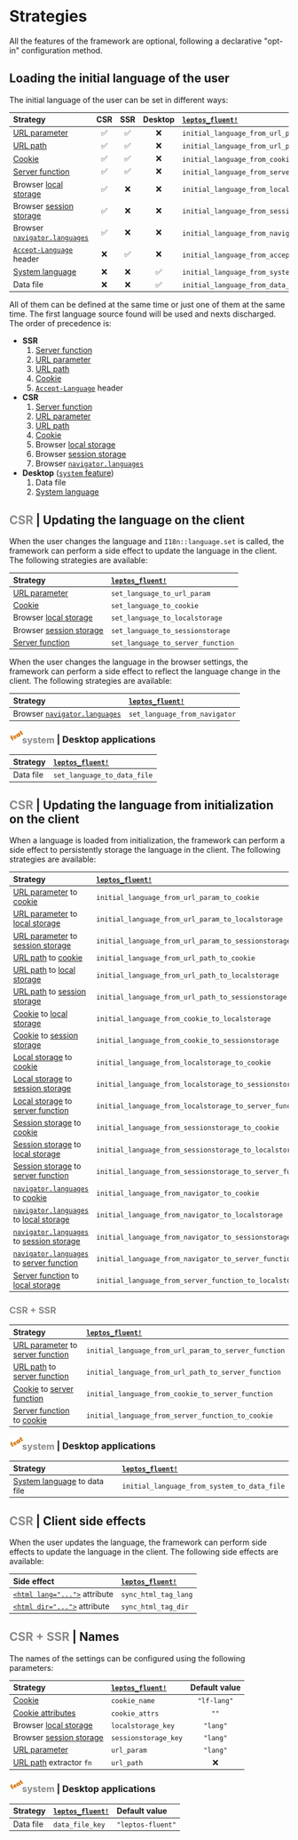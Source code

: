 <!-- markdownlint-disable MD013 MD033 MD055 MD056 -->

# Strategies

All the features of the framework are optional, following a declarative
"opt-in" configuration method.

<!-- toc -->

## Loading the initial language of the user

The initial language of the user can be set in different ways:

| Strategy                        | CSR | SSR | Desktop | [`leptos_fluent!`]                             |
| :------------------------------ | :-: | :-: | :-----: | :--------------------------------------------- |
| [URL parameter]                 | ✅  | ✅  |   ❌    | `initial_language_from_url_param`              |
| [URL path]                      | ✅  | ✅  |   ❌    | `initial_language_from_url_path`               |
| [Cookie]                        | ✅  | ✅  |   ❌    | `initial_language_from_cookie`                 |
| [Server function]               | ✅  | ✅  |   ❌    | `initial_language_from_server_function`        |
| Browser [local storage]         | ✅  | ❌  |   ❌    | `initial_language_from_localstorage`           |
| Browser [session storage]       | ✅  | ❌  |   ❌    | `initial_language_from_sessionstorage`         |
| Browser [`navigator.languages`] | ✅  | ❌  |   ❌    | `initial_language_from_navigator`              |
| [`Accept-Language`] header      | ❌  | ✅  |   ❌    | `initial_language_from_accept_language_header` |
| [System language]               | ❌  | ❌  |   ✅    | `initial_language_from_system`                 |
| Data file                       | ❌  | ❌  |   ✅    | `initial_language_from_data_file`              |

All of them can be defined at the same time or just one of them at the same
time. The first language source found will be used and nexts discharged.
The order of precedence is:

- **SSR**
  1. [Server function]
  1. [URL parameter]
  1. [URL path]
  1. [Cookie]
  1. [`Accept-Language`] header
- **CSR**
  1. [Server function]
  1. [URL parameter]
  1. [URL path]
  1. [Cookie]
  1. Browser [local storage]
  1. Browser [session storage]
  1. Browser [`navigator.languages`]
- **Desktop** ([`system` feature][desktop-applications])
  1. Data file
  1. [System language]

## <span style="opacity:.5">CSR </span> | Updating the language on the client

When the user changes the language and `I18n::language.set` is called, the
framework can perform a side effect to update the language in the client. The
following strategies are available:

| Strategy                  | [`leptos_fluent!`]                |
| :------------------------ | :-------------------------------- |
| [URL parameter]           | `set_language_to_url_param`       |
| [Cookie]                  | `set_language_to_cookie`          |
| Browser [local storage]   | `set_language_to_localstorage`    |
| Browser [session storage] | `set_language_to_sessionstorage`  |
| [Server function]         | `set_language_to_server_function` |

When the user changes the language in the browser settings, the framework can
perform a side effect to reflect the language change in the client.
The following strategies are available:

| Strategy                        | [`leptos_fluent!`]            |
| :------------------------------ | :---------------------------- |
| Browser [`navigator.languages`] | `set_language_from_navigator` |

### <a href="https://mondeja.github.io/leptos-fluent/install.html#desktop-applications"><img src="feat.png" width="23px" style="position:relative; bottom: 5px; left: 2px" alt="feat"></img></a><span style="opacity:.5;padding-right: -10px">system</span> | Desktop applications

| Strategy  | [`leptos_fluent!`]          |
| :-------- | :-------------------------- |
| Data file | `set_language_to_data_file` |

## <span style="opacity:.5">CSR </span> | Updating the language from initialization on the client

When a language is loaded from initialization, the framework can perform a side
effect to persistently storage the language in the client. The following strategies
are available:

| Strategy                                     | [`leptos_fluent!`]                                        |
| :------------------------------------------- | :-------------------------------------------------------- |
| [URL parameter] to [cookie]                  | `initial_language_from_url_param_to_cookie`               |
| [URL parameter] to [local storage]           | `initial_language_from_url_param_to_localstorage`         |
| [URL parameter] to [session storage]         | `initial_language_from_url_param_to_sessionstorage`       |
| [URL path] to [cookie]                       | `initial_language_from_url_path_to_cookie`                |
| [URL path] to [local storage]                | `initial_language_from_url_path_to_localstorage`          |
| [URL path] to [session storage]              | `initial_language_from_url_path_to_sessionstorage`        |
| [Cookie] to [local storage]                  | `initial_language_from_cookie_to_localstorage`            |
| [Cookie] to [session storage]                | `initial_language_from_cookie_to_sessionstorage`          |
| [Local storage] to [cookie]                  | `initial_language_from_localstorage_to_cookie`            |
| [Local storage] to [session storage]         | `initial_language_from_localstorage_to_sessionstorage`    |
| [Local storage] to [server function]         | `initial_language_from_localstorage_to_server_function`   |
| [Session storage] to [cookie]                | `initial_language_from_sessionstorage_to_cookie`          |
| [Session storage] to [local storage]         | `initial_language_from_sessionstorage_to_localstorage`    |
| [Session storage] to [server function]       | `initial_language_from_sessionstorage_to_server_function` |
| [`navigator.languages`] to [cookie]          | `initial_language_from_navigator_to_cookie`               |
| [`navigator.languages`] to [local storage]   | `initial_language_from_navigator_to_localstorage`         |
| [`navigator.languages`] to [session storage] | `initial_language_from_navigator_to_sessionstorage`       |
| [`navigator.languages`] to [server function] | `initial_language_from_navigator_to_server_function`      |
| [Server function] to [local storage]         | `initial_language_from_server_function_to_localstorage`   |

### <span style="opacity:.5">CSR + SSR</span>

| Strategy                             | [`leptos_fluent!`]                                   |
| :----------------------------------- | :--------------------------------------------------- |
| [URL parameter] to [server function] | `initial_language_from_url_param_to_server_function` |
| [URL path] to [server function]      | `initial_language_from_url_path_to_server_function`  |
| [Cookie] to [server function]        | `initial_language_from_cookie_to_server_function`    |
| [Server function] to [cookie]        | `initial_language_from_server_function_to_cookie`    |

### <a href="https://mondeja.github.io/leptos-fluent/install.html#desktop-applications"><img src="feat.png" width="23px" style="position:relative; bottom: 5px; left: 2px" alt="feat"></img></a><span style="opacity:.5;padding-right: -10px">system</span> | Desktop applications

| Strategy                       | [`leptos_fluent!`]                          |
| :----------------------------- | :------------------------------------------ |
| [System language] to data file | `initial_language_from_system_to_data_file` |

## <span style="opacity:.5">CSR </span> | Client side effects

When the user updates the language, the framework can perform side effects to
update the language in the client. The following side effects are available:

| Side effect                     | [`leptos_fluent!`]   |
| :------------------------------ | :------------------- |
| [`<html lang="...">`] attribute | `sync_html_tag_lang` |
| [`<html dir="...">`] attribute  | `sync_html_tag_dir`  |

[`<html lang="...">`]: https://developer.mozilla.org/docs/Web/HTML/Global_attributes/lang
[`<html dir="...">`]: https://developer.mozilla.org/docs/Web/HTML/Global_attributes/dir

## <span style="opacity:.5">CSR + SSR </span> | Names

The names of the settings can be configured using the following parameters:

| Strategy                  | [`leptos_fluent!`]   | Default value |
| :------------------------ | :------------------- | :-----------: |
| [Cookie]                  | `cookie_name`        |  `"lf-lang"`  |
| [Cookie attributes]       | `cookie_attrs`       |     `""`      |
| Browser [local storage]   | `localstorage_key`   |   `"lang"`    |
| Browser [session storage] | `sessionstorage_key` |   `"lang"`    |
| [URL parameter]           | `url_param`          |   `"lang"`    |
| [URL path] extractor `fn` | `url_path`           |      ❌       |

### <a href="https://mondeja.github.io/leptos-fluent/install.html#desktop-applications"><img src="feat.png" width="23px" style="position:relative; bottom: 5px; left: 2px" alt="feat"></img></a><span style="opacity:.5;padding-right: -10px">system</span> | Desktop applications

| Strategy  | [`leptos_fluent!`] | Default value     |
| :-------- | :----------------- | :---------------- |
| Data file | `data_file_key`    | `"leptos-fluent"` |

[`leptos_fluent!`]: https://mondeja.github.io/leptos-fluent/leptos_fluent.html
[local storage]: https://developer.mozilla.org/docs/Web/API/Window/localStorage
[session storage]: https://developer.mozilla.org/docs/Web/API/Window/sessionStorage
[`navigator.languages`]: https://developer.mozilla.org/docs/Web/API/Navigator/languages
[`Accept-Language`]: https://developer.mozilla.org/docs/Web/HTTP/Headers/Accept-Language
[Cookie]: https://developer.mozilla.org/docs/Web/API/Document/cookie
[Cookie attributes]: https://developer.mozilla.org/docs/Web/API/Document/cookie#write_a_new_cookie
[URL parameter]: https://developer.mozilla.org/docs/Web/API/URLSearchParams
[URL path]: https://developer.mozilla.org/docs/Web/API/URL/pathname
[desktop-applications]: https://mondeja.github.io/leptos-fluent/install.html#desktop-applications
[System language]: https://github.com/i509VCB/current_locale
[Server function]: https://book.leptos.dev/server/25_server_functions.html
